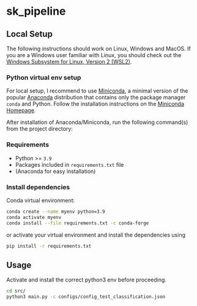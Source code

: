 # sk_pipeline
 
## Local Setup
The following instructions should work on Linux, Windows and MacOS. If you are a Windows user familiar with Linux, you should check out the [Windows Subsystem for Linux, Version 2 (WSL2)](https://docs.microsoft.com/en-us/windows/wsl/).

### Python virtual env setup
For local setup, I recommend to use [Miniconda](https://docs.conda.io/en/latest/miniconda.html), a minimal version of the popular [Anaconda](https://www.anaconda.com/) distribution that contains only the package manager `conda` and Python. Follow the installation instructions on the [Miniconda Homepage](https://docs.conda.io/en/latest/miniconda.html).

After installation of Anaconda/Miniconda, run the following command(s) from the project directory:

### Requirements
* Python >= `3.9`
* Packages included in `requirements.txt` file
* (Anaconda for easy installation)

### Install dependencies
Conda virtual environment:
```sh
conda create --name myenv python=3.9
conda activate myenv
conda install --file requirements.txt -c conda-forge
```

or activate your virtual environment and install the dependencies using

```sh
pip install -r requirements.txt
```

## Usage
Activate and install the correct python3 env before proceeding.

```sh
cd src/
python3 main.py -c configs/config_test_classification.json
```